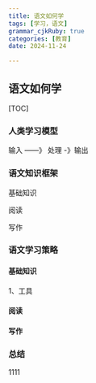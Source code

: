 ```yaml
---
title: 语文如何学 
tags: [学习，语文]
grammar_cjkRuby: true
categories: [教育]
date: 2024-11-24

---
```



## 语文如何学
[TOC]




### 人类学习模型

输入 ——》 处理 -》输出


### 语文知识框架

基础知识

阅读

写作


### 语文学习策略

#### 基础知识
1、工具

#### 阅读

#### 写作

### 总结
1111